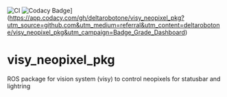 ![CI](https://github.com/deltarobotone/visy_neopixel_pkg/workflows/CI/badge.svg?branch=master)
![Codacy Badge](https://api.codacy.com/project/badge/Grade/abd24320e658402a8bc27d9f3d8c80c6)](https://app.codacy.com/gh/deltarobotone/visy_neopixel_pkg?utm_source=github.com&utm_medium=referral&utm_content=deltarobotone/visy_neopixel_pkg&utm_campaign=Badge_Grade_Dashboard)

# visy_neopixel_pkg

ROS package for vision system (visy) to control neopixels for statusbar and lightring
